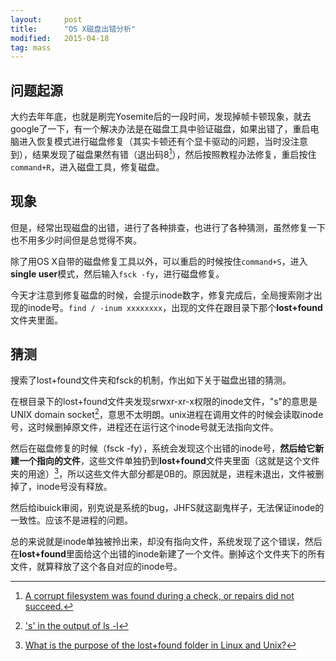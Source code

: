```yaml
---
layout:     post
title:      "OS X磁盘出错分析"
modified:   2015-04-18
tag: mass
---
```


## 问题起源

大约去年年底，也就是刷完Yosemite后的一段时间，发现掉帧卡顿现象，就去google了一下，有一个解决办法是在磁盘工具中验证磁盘，如果出错了，重启电脑进入恢复模式进行磁盘修复（其实卡顿还有个显卡驱动的问题，当时没注意到），结果发现了磁盘果然有错（退出码8[^exit]），然后按照教程办法修复，重启按住`command+R`，进入磁盘工具，修复磁盘。

## 现象

但是，经常出现磁盘的出错，进行了各种排查，也进行了各种猜测，虽然修复一下也不用多少时间但是总觉得不爽。

除了用OS X自带的磁盘修复工具以外，可以重启的时候按住`command+S`，进入**single user**模式，然后输入`fsck -fy`，进行磁盘修复。

今天才注意到修复磁盘的时候，会提示inode数字，修复完成后，全局搜索刚才出现的inode号。`find / -inum xxxxxxxx`，出现的文件在跟目录下那个**lost+found**文件夹里面。

## 猜测

搜索了lost+found文件夹和fsck的机制，作出如下关于磁盘出错的猜测。

在根目录下的lost+found文件夹发现srwxr-xr-x权限的inode文件，"s"的意思是UNIX domain socket[^s]，意思不太明朗。unix进程在调用文件的时候会读取inode号，这时候删掉原文件，进程还在运行这个inode号就无法指向文件。

然后在磁盘修复的时候（fsck -fy），系统会发现这个出错的inode号，**然后给它新建一个指向的文件**，这些文件单独扔到**lost+found**文件夹里面（这就是这个文件夹的用途）[^lf]，所以这些文件大部分都是0B的。原因就是，进程未退出，文件被删掉了，inode号没有释放。

然后给ibuick审阅，别克说是系统的bug，JHFS就这副鬼样子，无法保证inode的一致性。应该不是进程的问题。

总的来说就是inode单独被拎出来，却没有指向文件，系统发现了这个错误，然后在**lost+found**里面给这个出错的inode新建了一个文件。删掉这个文件夹下的所有文件，就算释放了这个各自对应的inode号。


[^s]: ['s' in the output of ls -l](http://www.linuxquestions.org/questions/linux-general-1/'s'-in-the-output-of-ls-l-280071/)

[^lf]: [What is the purpose of the lost+found folder in Linux and Unix?](http://unix.stackexchange.com/questions/18154/what-is-the-purpose-of-the-lostfound-folder-in-linux-and-unix)

[^exit]: [A corrupt filesystem was found during a check, or repairs did not succeed.](https://developer.apple.com/library/mac/documentation/Darwin/Reference/ManPages/man8/fsck_hfs.8.html)